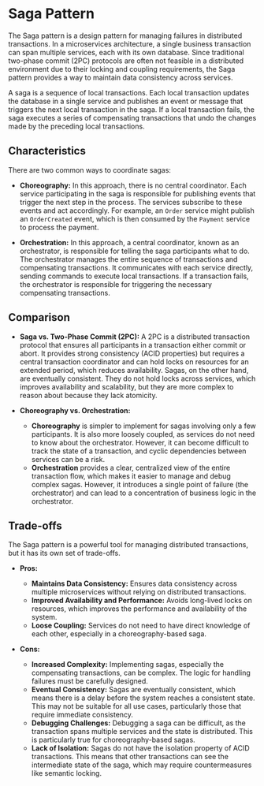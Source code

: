 # Saga Pattern



The Saga pattern is a design pattern for managing failures in distributed transactions. In a microservices architecture, a single business transaction can span multiple services, each with its own database. Since traditional two-phase commit (2PC) protocols are often not feasible in a distributed environment due to their locking and coupling requirements, the Saga pattern provides a way to maintain data consistency across services.

A saga is a sequence of local transactions. Each local transaction updates the database in a single service and publishes an event or message that triggers the next local transaction in the saga. If a local transaction fails, the saga executes a series of compensating transactions that undo the changes made by the preceding local transactions.

## Characteristics

There are two common ways to coordinate sagas:

*   **Choreography:** In this approach, there is no central coordinator. Each service participating in the saga is responsible for publishing events that trigger the next step in the process. The services subscribe to these events and act accordingly. For example, an `Order` service might publish an `OrderCreated` event, which is then consumed by the `Payment` service to process the payment.

*   **Orchestration:** In this approach, a central coordinator, known as an orchestrator, is responsible for telling the saga participants what to do. The orchestrator manages the entire sequence of transactions and compensating transactions. It communicates with each service directly, sending commands to execute local transactions. If a transaction fails, the orchestrator is responsible for triggering the necessary compensating transactions.

## Comparison

*   **Saga vs. Two-Phase Commit (2PC):** A 2PC is a distributed transaction protocol that ensures all participants in a transaction either commit or abort. It provides strong consistency (ACID properties) but requires a central transaction coordinator and can hold locks on resources for an extended period, which reduces availability. Sagas, on the other hand, are eventually consistent. They do not hold locks across services, which improves availability and scalability, but they are more complex to reason about because they lack atomicity.

*   **Choreography vs. Orchestration:**
    *   **Choreography** is simpler to implement for sagas involving only a few participants. It is also more loosely coupled, as services do not need to know about the orchestrator. However, it can become difficult to track the state of a transaction, and cyclic dependencies between services can be a risk.
    *   **Orchestration** provides a clear, centralized view of the entire transaction flow, which makes it easier to manage and debug complex sagas. However, it introduces a single point of failure (the orchestrator) and can lead to a concentration of business logic in the orchestrator.

## Trade-offs

The Saga pattern is a powerful tool for managing distributed transactions, but it has its own set of trade-offs.

*   **Pros:**
    *   **Maintains Data Consistency:** Ensures data consistency across multiple microservices without relying on distributed transactions.
    *   **Improved Availability and Performance:** Avoids long-lived locks on resources, which improves the performance and availability of the system.
    *   **Loose Coupling:** Services do not need to have direct knowledge of each other, especially in a choreography-based saga.

*   **Cons:**
    *   **Increased Complexity:** Implementing sagas, especially the compensating transactions, can be complex. The logic for handling failures must be carefully designed.
    *   **Eventual Consistency:** Sagas are eventually consistent, which means there is a delay before the system reaches a consistent state. This may not be suitable for all use cases, particularly those that require immediate consistency.
    *   **Debugging Challenges:** Debugging a saga can be difficult, as the transaction spans multiple services and the state is distributed. This is particularly true for choreography-based sagas.
    *   **Lack of Isolation:** Sagas do not have the isolation property of ACID transactions. This means that other transactions can see the intermediate state of the saga, which may require countermeasures like semantic locking.
